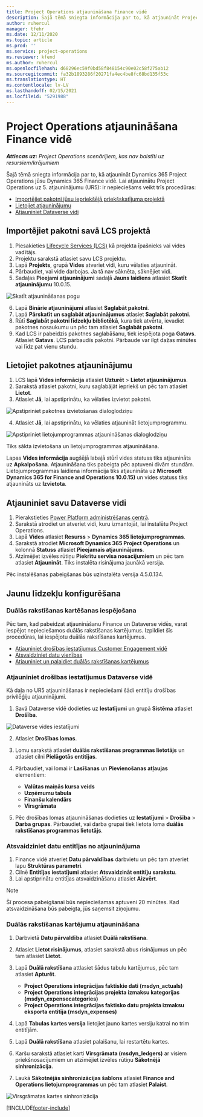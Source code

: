 ```yaml
---
title: Project Operations atjaunināšana Finance vidē
description: Šajā tēmā sniegta informācija par to, kā atjaunināt Project Operations jūsu Dynamics 365 Finance vidē.
author: ruhercul
manager: tfehr
ms.date: 12/11/2020
ms.topic: article
ms.prod: ''
ms.service: project-operations
ms.reviewer: kfend
ms.author: ruhercul
ms.openlocfilehash: d68296ec59f0bd58f848154c90e02c58f275ab12
ms.sourcegitcommit: fa32b1893286f20271fa4ec4be8fc68bd135f53c
ms.translationtype: HT
ms.contentlocale: lv-LV
ms.lasthandoff: 02/15/2021
ms.locfileid: "5291988"
---
```

# <a name="update-project-operations-in-your-finance-environment"></a>Project Operations atjaunināšana Finance vidē

_**Attiecas uz:** Project Operations scenārijiem, kas nav balstīti uz resursiem/krājumiem_


Šajā tēmā sniegta informācija par to, kā atjaunināt Dynamics 365 Project Operations jūsu Dynamics 365 Finance vidē. Lai atjauninātu Project Operations uz 5. atjauninājumu (UR5): ir nepieciešams veikt trīs procedūras:

- [Importējiet pakotni jūsu iepriekšējā priekšskatījuma projektā](#import)
- [Lietojiet atjauninājumu](#apply)
- [Atjauniniet Dataverse vidi](#update)

## <a name="import-the-package-into-your-lcs-project"></a><a name="import"></a>Importējiet pakotni savā LCS projektā

1. Piesakieties [Lifecycle Services (LCS)](https://lcs.dynamics.com/) kā projekta īpašnieks vai vides vadītājs.
2. Projektu sarakstā atlasiet savu LCS projektu.
3. Lapā **Projekts**, grupā **Vides** atveriet vidi, kuru vēlaties atjaunināt.
4. Pārbaudiet, vai vide darbojas. Ja tā nav sāknēta, sāknējiet vidi.
5. Sadaļas **Pieejami atjauninājumi** sadaļā **Jauns laidiens** atlasiet **Skatīt atjauninājumu** 10.0.15.

![Skatīt atjaunināšanas pogu](media/view-update.png)

6. Lapā **Binārie atjauninājumi** atlasiet **Saglabāt pakotni**.
7. Lapā **Pārskatīt un saglabāt atjauninājumus** atlasiet **Saglabāt pakotni**.
8. Rūtī **Saglabāt pakotni līdzekļu bibliotēkā**, kura tiek atvērta, ievadiet pakotnes nosaukumu un pēc tam atlasiet **Saglabāt pakotni**.
9. Kad LCS ir pabeidzis pakotnes saglabāšanu, tiek iespējota poga **Gatavs**. Atlasiet **Gatavs**. LCS pārbaudīs pakotni. Pārbaude var ilgt dažas minūtes vai līdz pat vienu stundu.


## <a name="apply-the-package-update"></a><a name="apply"></a>Lietojiet pakotnes atjauninājumu

1. LCS lapā **Vides informācija** atlasiet **Uzturēt** > **Lietot atjauninājumus**.
2. Sarakstā atlasiet pakotni, kuru saglabājāt iepriekš un pēc tam atlasiet **Lietot**.
3. Atlasiet **Jā**, lai apstiprinātu, ka vēlaties izvietot pakotni.

![Apstipriniet pakotnes izvietošanas dialoglodziņu](media/confirm-package-deployment.png)

4. Atlasiet **Jā**, lai apstiprinātu, ka vēlaties atjaunināt lietojumprogrammu.

![Apstipriniet lietojumprogrammas atjaunināšanas dialoglodziņu](media/confirm-application-update.png)

Tiks sākta izvietošana un lietojumprogrammas atjaunināšana. 

Lapas **Vides informācija** augšējā labajā stūrī vides statuss tiks atjaunināts uz **Apkalpošana**. Atjaunināšana tiks pabeigta pēc aptuveni divām stundām. Lietojumprogrammas laidiena informācija tiks atjaunināta uz  **Microsoft Dynamics 365 for Finance and Operations 10.0.15)** un vides statuss tiks atjaunināts uz **Izvietota**.


## <a name="update-your-dataverse-environment"></a><a name="update"></a>Atjauniniet savu Dataverse vidi

1. Pierakstieties [Power Platform administrēšanas centrā](https://admin.powerplatform.com/).
2. Sarakstā atrodiet un atveriet vidi, kuru izmantojāt, lai instalētu Project Operations.
3. Lapā **Vides** atlasiet **Resurss** > **Dynamics 365 lietojumprogrammas**.
4. Sarakstā atrodiet **Microsoft Dynamics 365 Project Operations** un kolonnā **Statuss** atlasiet **Pieejamais atjauninājums**.
5. Atzīmējiet izvēles rūtiņu **Piekrītu servisa nosacījumiem** un pēc tam atlasiet **Atjaunināt**. Tiks instalēta risinājuma jaunākā versija.

Pēc instalēšanas pabeigšanas būs uzinstalēta versija 4.5.0.134.

## <a name="configure-new-features"></a>Jaunu līdzekļu konfigurēšana

### <a name="enable-dual-write-mapping"></a>Duālās rakstīšanas kartēšanas iespējošana

Pēc tam, kad pabeidzat atjaunināšanu Finance un Dataverse vidēs, varat iespējot nepieciešamos duālās rakstīšanas kartējumus. Izpildiet šīs procedūras, lai iespējotu duālās rakstīšanas kartējumus.

- [Atjauniniet drošības iestatījumus Customer Engagement vidē](#security)
- [Atsvaidziniet datu vienības](#refresh)
- [Atjauniniet un palaidiet duālās rakstīšanas kartējumus](#run)

### <a name="update-security-settings-on-the-dataverse-environment"></a><a name="security"></a>Atjauniniet drošības iestatījumus Dataverse vidē

Kā daļa no UR5 atjaunināšanas ir nepieciešami šādi entitīju drošības privilēģiju atjauninājumi.

1. Savā Dataverse vidē dodieties uz **Iestatījumi** un grupā **Sistēma** atlasiet **Drošība**.

![Dataverse vides iestatījumi](media/Picture21.png)

2. Atlasiet **Drošības lomas**.
3. Lomu sarakstā atlasiet **duālās rakstīšanas programmas lietotājs** un atlasiet cilni **Pielāgotās entitījas**. 
4. Pārbaudiet, vai lomai ir **Lasīšanas** un **Pievienošanas atļaujas** elementiem:

      - **Valūtas maiņās kursa veids**
      - **Uzņēmumu tabula** 
      - **Finanšu kalendārs** 
      - **Virsgrāmata**

5. Pēc drošības lomas atjaunināšanas dodieties uz **Iestatījumi** > **Drošība** > **Darba grupas**. Pārbaudiet, vai darba grupai tiek lietota loma **duālās rakstīšanas programmas lietotājs**. 

### <a name="refresh-data-entities-from-the-update"></a><a name="refresh"></a>Atsvaidziniet datu entitījas no atjauninājuma

1. Finance vidē atveriet **Datu pārvaldības** darbvietu un pēc tam atveriet lapu **Struktūras parametri**.
2. Cilnē **Entitījas iestatījumi** atlasiet **Atsvaidzināt entitīju sarakstu**.
3. Lai apstiprinātu entitījas atsvaidzināšanu atlasiet **Aizvērt**.

 > [!NOTE]
 > Šī procesa pabeigšanai būs nepieciešamas aptuveni 20 minūtes. Kad atsvaidzināšana būs pabeigta, jūs saņemsit ziņojumu.

### <a name="update-dual-write-mappings"></a><a name="run"></a>Duālās rakstīšanas kartējumu atjaunināšana

1. Darbvietā **Datu pārvaldība** atlasiet **Duālā rakstīšana**.
2. Atlasiet **Lietot risinājumus**, atlasiet sarakstā abus risinājumus un pēc tam atlasiet **Lietot**.
3. Lapā **Duālā rakstīšana** attlasiet šādus tabulu kartējumus, pēc tam atlasiet **Apturēt**.

    - **Project Operations integrācijas faktiskie dati (msdyn_actuals)**
    - **Project Operations integrācijas projekta izmaksu kategorijas (msdyn_expensecategories)**
    - **Project Operations integrācijas faktisko datu projekta izmaksu eksporta entitīja (msdyn_expenses)**

4. Lapā **Tabulas kartes versija** lietojiet jauno kartes versiju katrai no trim entitījām.
5. Lapā **Duālā rakstīšana** atlasiet palaišanu, lai restartētu kartes.
6. Karšu sarakstā atlasiet karti **Virsgrāmata (msdyn_ledgers)** ar visiem priekšnosacījumiem un atzīmējiet izvēles rūtiņu **Sākotnējā sinhronizācija**. 
7. Laukā **Sākotnējās sinhronizācijas šablons** atlasiet **Finance and Operations lietojumprogrammas** un pēc tam atlasiet **Palaist**.
 
 ![Virsgrāmatas kartes sinhronizācija](media/DW6.png)
 


[!INCLUDE[footer-include](../includes/footer-banner.md)]